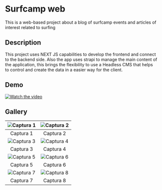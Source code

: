 # Surfcamp web

This is a web-based project about a blog of surfcamp events and articles of interest related to surfing

## Description

This project uses NEXT JS capabilities to develop the frontend and connect to the backend side. Also the app
uses strapi to manage the main content of the application, this brings the flexibility to use a Headless CMS that
helps to control and create the data in a easier way for the client.

## Demo

[![Watch the video](https://res.cloudinary.com/dqkozvfn8/image/upload/v1721759354/surfcamp/1_ouxnkd.jpg)](https://youtu.be/8CAtbbg_OOw)

## Gallery

| ![Captura 1](https://res.cloudinary.com/dqkozvfn8/image/upload/v1721759354/surfcamp/1_ouxnkd.jpg) | ![Captura 2](https://res.cloudinary.com/dqkozvfn8/image/upload/v1721759357/surfcamp/3_vstqil.jpg) |
|:--------------------------------:|:--------------------------------:|
| Captura 1                        | Captura 2                        |
| ![Captura 3](https://res.cloudinary.com/dqkozvfn8/image/upload/v1721759355/surfcamp/2_mw088i.jpg) | ![Captura 4](https://res.cloudinary.com/dqkozvfn8/image/upload/v1721759355/surfcamp/4_r6woy1.jpg) |
| Captura 3                        | Captura 4                        |
| ![Captura 5](https://res.cloudinary.com/dqkozvfn8/image/upload/v1721759354/surfcamp/5_sosjzf.jpg) | ![Captura 6](https://res.cloudinary.com/dqkozvfn8/image/upload/v1721759354/surfcamp/6_r1ly7n.jpg) |
| Captura 5                        | Captura 6                        |
| ![Captura 7](https://res.cloudinary.com/dqkozvfn8/image/upload/v1721759354/surfcamp/7_jc2icc.jpg) | ![Captura 8](https://res.cloudinary.com/dqkozvfn8/image/upload/v1721759354/surfcamp/8_e2fwxx.jpg) |
| Captura 7                        | Captura 8                        |